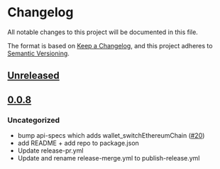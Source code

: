 # Changelog
All notable changes to this project will be documented in this file.

The format is based on [Keep a Changelog](https://keepachangelog.com/en/1.0.0/),
and this project adheres to [Semantic Versioning](https://semver.org/spec/v2.0.0.html).

## [Unreleased]

## [0.0.8]
### Uncategorized
- bump api-specs which adds wallet_switchEthereumChain ([#20](https://github.com/MetaMask/api-playground/pull/20))
- add README + add repo to package.json
- Update release-pr.yml
- Update and rename release-merge.yml to publish-release.yml

[Unreleased]: https://github.com/MetaMask/api-playground/compare/v0.0.8...HEAD
[0.0.8]: https://github.com/MetaMask/api-playground/releases/tag/v0.0.8
